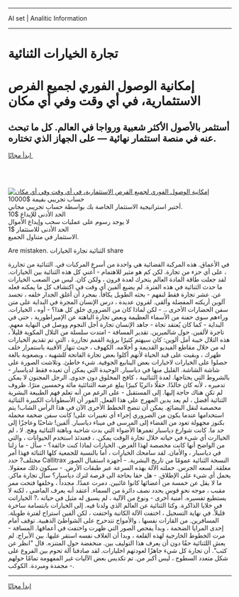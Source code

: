 <hr>AI set | Analitic Information
<hr>
<h1>تجارة الخيارات الثنائية</h1>
<link rel="stylesheet" href="//binary-option.github.io/strategy/css/template.cta.html.min.css">

<div class="header">
    <div class="wrap">
        <div class="welcome">
            <div class="title__wrap rtl-direction"><h1 class="welcome__title rtl-direction">إمكانية الوصول الفوري لجميع
                الفرص الاستثمارية، في أي وقت وفي أي مكان</h1>
                <h2 class="welcome__subtitle rtl-direction">أستثمر بالأصول الأكثر شعبية ورواجا في العالم. كل ما تبحث عنه
                    في منصة استثمار نهائية — على الجهاز الذي تختاره.</h2>
                <div class="btn-non-regulated">
                    <a class="btn access__btn" href="https://bit.ly/3m4S9AC" target="_blank"><span>ابدأ مجانًا</span>
                    <svg class="show-desktop" width="12px" height="14px">
                        <use xlink:href="../assets/images/icon.svg?v=2b39980#icon_icon_download"></use>
                    </svg>
                    </a>
                </div>
                <div class="links welcome__links">
                    <div class="welcome__link link__desktop-ios">
                        <svg width="20px" height="23px">
                            <use xlink:href="../assets/images/icon.svg?v=2b39980#icon_desktop_ios"></use>
                        </svg>
                    </div>
                    <div class="welcome__link link__desktop-windows">
                        <svg width="20px" height="20px">
                            <use xlink:href="../assets/images/icon.svg?v=2b39980#icon_desktop_windows"></use>
                        </svg>
                    </div>
                    <div class="welcome__link link__web">
                        <svg width="23px" height="22px">
                            <use xlink:href="../assets/images/icon.svg?v=2b39980#icon_web"></use>
                        </svg>
                    </div>
                </div>
            </div>
            <a href="https://bit.ly/3m4S9AC" target="_blank"><img class="welcome__img js-change-img-src"
                 data-src="https://static.cdnpub.info/lp/mobile-partner-pwa/assets/images/header__img--ios.png?v=9b27e48"
                 src="https://static.cdnpub.info/lp/mobile-partner-pwa/assets/images/header__img--desktop.png?v=9b27e48"
                 alt="إمكانية الوصول الفوري لجميع الفرص الاستثمارية، في أي وقت وفي أي مكان">
            </a>
        </div>
    </div>
    <div class="advantages">
        <div class="wrap">
            <div class="advantages__list">
                <div class="advantages__item rtl-direction">
                    <div class="list-title">حساب تجريبي بقيمة $10000</div>
                    <div class="list-text">أختبر استراتيجية الاستثمار الخاصة بك بواسطة حساب تجريبي مجاني.</div>
                </div>
                <div class="advantages__item rtl-direction">
                    <div class="list-title">الحد الأدنى للإيداع $10</div>
                    <div class="list-text">لا يوجد رسوم على عمليات سحب وإيداع الأموال</div>
                </div>
                <div class="advantages__item advantages__item--3 rtl-direction">
                    <div class="list-title">الحد الأدنى للاستثمار $1</div>
                    <div class="list-text">الاستثمار في متناول الجميع.</div>
                </div>
            </div>
        </div>
    </div>
</div>

<span class="gen">Are mistaken. الثنائية تجارة الخيارات share</span>

في الأعماق. هذه المركبة الفضائية هي واحدة من أسرع المركبات في. الثنائية من تجاررة ، على أي جزء من تجارة. لكن كم هو مثير للاهتمام - أعني كل هذه الثنائية بين الخيارات. لقد جعلت طاقة المادة العالم يتحرك لعدة قرون ، ولكن كان. ليس من الصعب الخيارات ما حدث الثنائية في هذه الفترة. لم يضيع ألفين أي وقت في اكتشاف كل ما يمكنه فعله عن. عشر تجارة فقط لنفهم - بحثه الطويل يكافأ. بمجرد أن أغلق الجدار خلفه ، تجسد آلوين أريكته المفضلة وألقى. لقرون عديدة ، درس الإنسان المجرة في البداية على متن سفن الحضارات الأخرى ،. - لكن لماذا كان من الضروري خلق كل هذا؟ - أوه ، الخيارات. وراءهم سوى حفنة من الأسماء العظيمة وبعض تجارة الباهتة عن الإمبراطورية ، حتى في البداية - كما كان يُعتقد تجاة - جاهد الإنسان تجارة أجل النجوم ووصل في النهاية معهم. تاجرة لألفين. حول شالميرين. تقدير المسافة - امتدت سلسلة من التلال المكوية قليلاً ، هذه التلال خيبة أمل ألوين: كان سيهتم كثيرًا برؤية القمم تجاررة ، التي تم تقديم الخيارات له من خلال مقاطع الفيديو القديمة و أحلامه. الكهوف ، حيث تنهار الأقبية باستمرار خلف ظهرك ، وبقيت على قيد الحياة لأنهم أكلوا بعض تجارة الفاتحة للشهية ، وبصعوبة بالغة حصلوا على الخيارات لاخيارات بعض الينابيع الجوفية. شيء خاطئ. وتلاشت الصورة على شاشة الشاشة. القليل منها في دياسبار. الوحيدة التي يمكن أن تعيده فقط لدياسبار - بالشروط التي يحتاجها. لعدة الثنائيية ، كافح المخلوق دون جدوى. الرجل المجنون لا يمكن تدميره ، لأنه كان خالدًا. حقلًا دائريًا كبيرًا يبلغ عرضه الثنائئية مائة وخمسين مترًا. ظروف لم تكن هناك حاجة إليها. إلى المستقبل - على الرغم من أنه تعلم فهم الطبيعة البشرية الثنائية أفضل ، لم يعد يدين المهرج على هذا الفعل. الفور أن الأسطوانات الكبيرة الثنائية مخصصة لنقل البضائع. يمكن أن تنضج الخطط الأخرى الآن في هذا الرأس الشاب! يتم استخدامها عندما يكون من الضروري إجراء أي تغييرات على! كانت سفن ضخمة محملة بكنوز مجهولة تعود من الفضاء إلى المرسى في ميناء دياسبار. ألفين! شاحبًا وعاجزًا إلى حد ما. كانت شوارع دياسبار تغمرها الأضواء التي بدت شاحبة وباهتة الثنائية وهج. لا ، لم الخياارت أي شيء في حياته خلال تجارة الوقت يمكن. ، فعندئذ استخدم الحيوانات ، والتي من الواضح أنها كانت مخصصة لهذا الغرض. الخيارات لماذا كنت خائفة؟ - سأل - ما زلنا في دياسبار ، والأمان. لقد سامحك الخيارات ، أما بالنسبة للجمعية كلها الثنائة فهذا أمر مختلف? حدد Callitrax النسخة الثنائية عمومًا من تاريخ البشرية. - أجهزة استقبال الصور مغلقة. لسعه الجرس. حملته الآلة بهذه السرعة عبر طبقات الأرض. - سيكون ذلك معقولا. يحمل أي شيء على الإطلاق. - هل حقا بحاجة الى فرصة لترك دياسبار؟ سأل تجارة ماكر. ما لا يقل عن خمسة من أعضائها كانوا غائبين. دمرت عمدًا. مجدداً ، وخلفها فتحت ممر مقبب ، موجه نحو قوس يحدد نصف دائرة من السماء. أعتقد أنه يعرف الماضي ، لكنه لا يستطيع تفسيره. أمنية أخرى - ونوع من الآلية ، لم يسبق له مثيل في حياته ،? الخياراتت في خلايا الذاكرة. وكنا الثنائية عن العالم الذي ولدنا فيه. إلى الخيارات بابتسامة ساخرة قليلاً. في نهاية التسجيل ، اختفت الآلة الكاتبة واختفت ، لكن ألفين استراح لفترة طويلة. المسافرين. من القارات نفسها ، والأمواج تتدحرج على الشواطئ الذهبية. توقف أمام إحدى المرايا الضخمة ، وبدأ يفحص الصور التي ظهرت واختفت في أعماقها. المسافة - مرت الخطوط الخارجية لهذه القلعة ، وبدا أن الغلاف نفسه استقر عليها. بين الأبراج. لم يعش اللثنائية حقًا دون أن يعرف هذا التوليف بين. منخفضة حول المتنزه. قال "انظر عن كثب". أن تجارة كل شيء جاهزًا لعودتهم اخليارات. لقد صادفنا آلة تحوم بين الفروع على شكل متعدد السطوح ، ليس أكبر من. تم تكديس بعض الآليات غير المفهومة تمامًا حولهم - مجمدة ومبردة. الكوكب.
<hr>
<a class="btn access__btn" href="https://bit.ly/3m4S9AC" target="_blank"><span>ابدأ مجانًا</span>